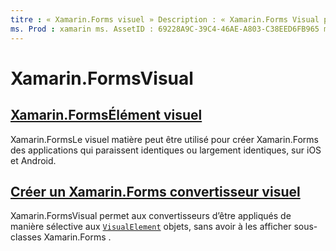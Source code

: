 ```yaml
---
titre : « Xamarin.Forms visuel » Description : « Xamarin.Forms Visual permet aux convertisseurs d’être appliqués de manière sélective aux objets VisualElement, sans avoir à les afficher sous-classes Xamarin.Forms ».
ms. Prod : xamarin ms. AssetID : 69228A9C-39C4-46AE-A803-C38EED6FB965 ms. Technology : xamarin-Forms Author : davidbritch ms. Author : dabritch ms. Date : 03/05/2019 No-Loc : [ Xamarin.Forms , Xamarin.Essentials ]
---
```


# <a name="xamarinforms-visual"></a>Xamarin.FormsVisual

## <a name="xamarinforms-material-visualmaterial-visualmd"></a>[Xamarin.FormsÉlément visuel](material-visual.md)

Xamarin.FormsLe visuel matière peut être utilisé pour créer Xamarin.Forms des applications qui paraissent identiques ou largement identiques, sur iOS et Android.

## <a name="create-a-xamarinforms-visual-renderercreatemd"></a>[Créer un Xamarin.Forms convertisseur visuel](create.md)

Xamarin.FormsVisual permet aux convertisseurs d’être appliqués de manière sélective aux [`VisualElement`](xref:Xamarin.Forms.VisualElement) objets, sans avoir à les afficher sous-classes Xamarin.Forms .
